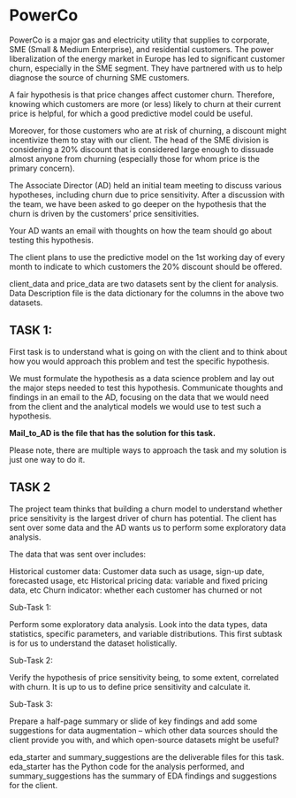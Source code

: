 # PowerCo
PowerCo is a major gas and electricity utility that supplies to corporate, SME (Small & Medium Enterprise), and residential customers. The power liberalization of the energy market in Europe has led to significant customer churn, especially in the SME segment. They have partnered with us to help diagnose the source of churning SME customers.

A fair hypothesis is that price changes affect customer churn. Therefore, knowing which customers are more (or less) likely to churn at their current price is helpful, for which a good predictive model could be useful.

Moreover, for those customers who are at risk of churning, a discount might incentivize them to stay with our client. The head of the SME division is considering a 20% discount that is considered large enough to dissuade almost anyone from churning (especially those for whom price is the primary concern).

The Associate Director (AD) held an initial team meeting to discuss various hypotheses, including churn due to price sensitivity. After a discussion with the team, we have been asked to go deeper on the hypothesis that the churn is driven by the customers’ price sensitivities. 

Your AD wants an email with thoughts on how the team should go about testing this hypothesis.

The client plans to use the predictive model on the 1st working day of every month to indicate to which customers the 20% discount should be offered.

client_data and price_data are two datasets sent by the client for analysis.
Data Description file is the data dictionary for the columns in the above two datasets.

## TASK 1:
First task is to understand what is going on with the client and to think about how you would approach this problem and test the specific hypothesis.

We must formulate the hypothesis as a data science problem and lay out the major steps needed to test this hypothesis. Communicate thoughts and findings in an email to the AD, focusing on the data that we would need from the client and the analytical models we would use to test such a hypothesis.

<b> Mail_to_AD is the file that has the solution for this task. </b>

Please note, there are multiple ways to approach the task and my solution is just one way to do it.

## TASK 2
The project team thinks that building a churn model to understand whether price sensitivity is the largest driver of churn has potential. The client has sent over some data and the AD wants us to perform some exploratory data analysis.

The data that was sent over includes:

Historical customer data: Customer data such as usage, sign-up date, forecasted usage, etc
Historical pricing data: variable and fixed pricing data, etc
Churn indicator: whether each customer has churned or not

Sub-Task 1:

Perform some exploratory data analysis. Look into the data types, data statistics, specific parameters, and variable distributions. This first subtask is for us to understand the dataset holistically. 

Sub-Task 2:

Verify the hypothesis of price sensitivity being, to some extent, correlated with churn. It is up to us to define price sensitivity and calculate it.


Sub-Task 3:

Prepare a half-page summary or slide of key findings and add some suggestions for data augmentation – which other data sources should the client provide you with, and which open-source datasets might be useful? 

eda_starter and summary_suggestions are the deliverable files for this task. eda_starter has the Python code for the analysis performed, and summary_suggestions has the summary of EDA findings and suggestions for the client.

